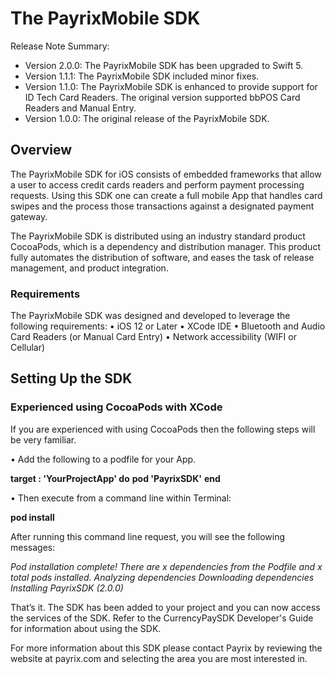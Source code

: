 # The PayrixMobile SDK
Release Note Summary:
- Version 2.0.0: The PayrixMobile SDK has been upgraded to Swift 5.
- Version 1.1.1: The PayrixMobile SDK included minor fixes.
- Version 1.1.0: The PayrixMobile SDK is enhanced to provide support for ID Tech Card Readers.  The original version supported bbPOS Card Readers and Manual Entry.
- Version 1.0.0: The original release of the PayrixMobile SDK.

## Overview

The PayrixMobile SDK for iOS consists of embedded frameworks that allow a user to access credit cards readers and perform payment processing requests.  Using this SDK one can create a full mobile App that handles card swipes and the process those transactions against a designated payment gateway. 

The PayrixMobile SDK is distributed using an industry standard product CocoaPods, which is a dependency and distribution manager.  This product fully automates the distribution of software, and eases the task of release management, and product integration.
### Requirements

The PayrixMobile SDK was designed and developed to leverage the following requirements:
•  iOS 12 or Later
•  XCode IDE
•  Bluetooth and Audio Card Readers (or Manual Card Entry)
•  Network accessibility (WIFI or Cellular)

## Setting Up the SDK
### Experienced using CocoaPods with XCode                   
If you are experienced with using CocoaPods then the following steps will be very familiar.

•  Add the following to a podfile for your App.

**target :  'YourProjectApp' do**
**pod 'PayrixSDK'**
**end**

•  Then execute from a command line within Terminal:

**pod install**

After running this command line request, you will see the following messages:

*Pod installation complete! There are x dependencies from the Podfile and x total pods installed.
Analyzing dependencies
Downloading dependencies
Installing PayrixSDK (2.0.0)*

That’s it.  The SDK has been added to your project and you can now access the services of the SDK.  Refer to the CurrencyPaySDK Developer's Guide for information about using the SDK.

For more information about this SDK please contact Payrix by reviewing the website at payrix.com and selecting the area you are most interested in.
